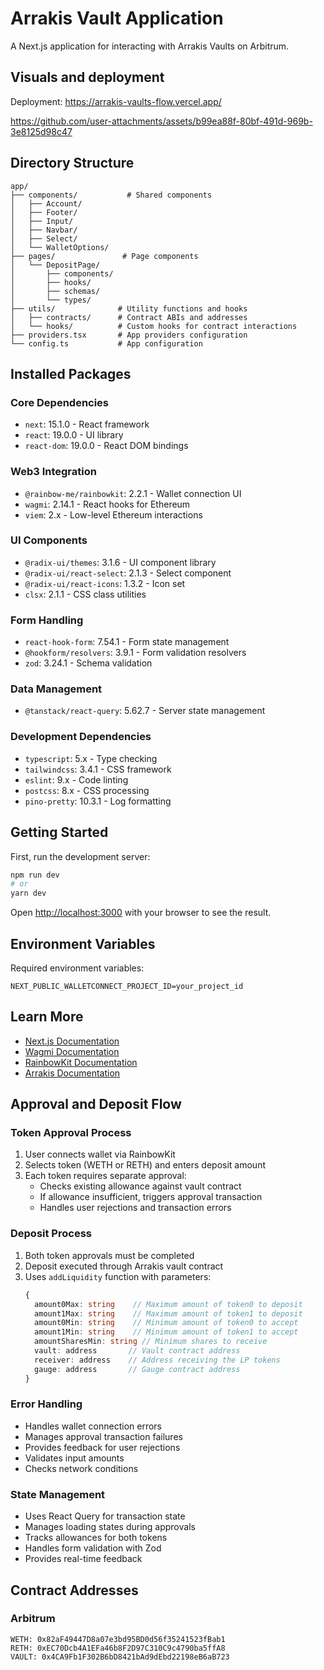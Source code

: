 # Arrakis Vault Application

A Next.js application for interacting with Arrakis Vaults on Arbitrum.

## Visuals and deployment

Deployment: https://arrakis-vaults-flow.vercel.app/

https://github.com/user-attachments/assets/b99ea88f-80bf-491d-969b-3e8125d98c47

## Directory Structure

```
app/
├── components/           # Shared components
│   ├── Account/
│   ├── Footer/
│   ├── Input/
│   ├── Navbar/
│   ├── Select/
│   └── WalletOptions/
├── pages/               # Page components
│   └── DepositPage/
│       ├── components/
│       ├── hooks/
│       ├── schemas/
│       └── types/
├── utils/              # Utility functions and hooks
│   ├── contracts/      # Contract ABIs and addresses
│   └── hooks/          # Custom hooks for contract interactions
├── providers.tsx       # App providers configuration
└── config.ts           # App configuration
```

## Installed Packages

### Core Dependencies
- `next`: 15.1.0 - React framework
- `react`: 19.0.0 - UI library
- `react-dom`: 19.0.0 - React DOM bindings

### Web3 Integration
- `@rainbow-me/rainbowkit`: 2.2.1 - Wallet connection UI
- `wagmi`: 2.14.1 - React hooks for Ethereum
- `viem`: 2.x - Low-level Ethereum interactions

### UI Components
- `@radix-ui/themes`: 3.1.6 - UI component library
- `@radix-ui/react-select`: 2.1.3 - Select component
- `@radix-ui/react-icons`: 1.3.2 - Icon set
- `clsx`: 2.1.1 - CSS class utilities

### Form Handling
- `react-hook-form`: 7.54.1 - Form state management
- `@hookform/resolvers`: 3.9.1 - Form validation resolvers
- `zod`: 3.24.1 - Schema validation

### Data Management
- `@tanstack/react-query`: 5.62.7 - Server state management

### Development Dependencies
- `typescript`: 5.x - Type checking
- `tailwindcss`: 3.4.1 - CSS framework
- `eslint`: 9.x - Code linting
- `postcss`: 8.x - CSS processing
- `pino-pretty`: 10.3.1 - Log formatting

## Getting Started

First, run the development server:

```bash
npm run dev
# or
yarn dev
```

Open [http://localhost:3000](http://localhost:3000) with your browser to see the result.

## Environment Variables

Required environment variables:
```
NEXT_PUBLIC_WALLETCONNECT_PROJECT_ID=your_project_id
```

## Learn More

- [Next.js Documentation](https://nextjs.org/docs)
- [Wagmi Documentation](https://wagmi.sh)
- [RainbowKit Documentation](https://www.rainbowkit.com/docs/introduction)
- [Arrakis Documentation](https://docs.arrakis.fi)

## Approval and Deposit Flow

### Token Approval Process
1. User connects wallet via RainbowKit
2. Selects token (WETH or RETH) and enters deposit amount
3. Each token requires separate approval:
   - Checks existing allowance against vault contract
   - If allowance insufficient, triggers approval transaction
   - Handles user rejections and transaction errors

### Deposit Process
1. Both token approvals must be completed
2. Deposit executed through Arrakis vault contract
3. Uses `addLiquidity` function with parameters:
   ```typescript
   {
     amount0Max: string    // Maximum amount of token0 to deposit
     amount1Max: string    // Maximum amount of token1 to deposit
     amount0Min: string    // Minimum amount of token0 to accept
     amount1Min: string    // Minimum amount of token1 to accept
     amountSharesMin: string // Minimum shares to receive
     vault: address       // Vault contract address
     receiver: address    // Address receiving the LP tokens
     gauge: address       // Gauge contract address
   }
   ```

### Error Handling
- Handles wallet connection errors
- Manages approval transaction failures
- Provides feedback for user rejections
- Validates input amounts
- Checks network conditions

### State Management
- Uses React Query for transaction state
- Manages loading states during approvals
- Tracks allowances for both tokens
- Handles form validation with Zod
- Provides real-time feedback

## Contract Addresses

### Arbitrum
```
WETH: 0x82aF49447D8a07e3bd95BD0d56f35241523fBab1
RETH: 0xEC70Dcb4A1EFa46b8F2D97C310C9c4790ba5ffA8
VAULT: 0x4CA9Fb1F302B6bD8421bAd9dEbd22198eB6aB723
```


